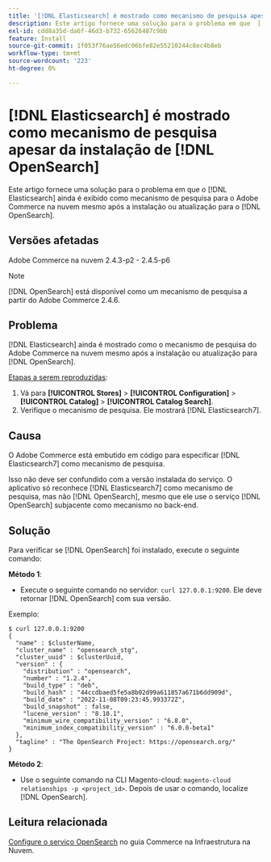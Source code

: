 ```yaml
---
title: '[!DNL Elasticsearch] é mostrado como mecanismo de pesquisa apesar da  [!DNL OpenSearch] instalação'
description: Este artigo fornece uma solução para o problema em que  [!DNL Elasticsearch]  ainda é exibido como mecanismo de pesquisa para Adobe Commerce na nuvem mesmo após a instalação ou atualização para  [!DNL OpenSearch].
exl-id: cdd8a35d-da6f-46d3-b732-65626487c9bb
feature: Install
source-git-commit: 1f053f76ae56edc06bfe82e55210244c8ec4b8eb
workflow-type: tm+mt
source-wordcount: '223'
ht-degree: 0%

---
```


# [!DNL Elasticsearch] é mostrado como mecanismo de pesquisa apesar da instalação de [!DNL OpenSearch]

Este artigo fornece uma solução para o problema em que o [!DNL Elasticsearch] ainda é exibido como mecanismo de pesquisa para o Adobe Commerce na nuvem mesmo após a instalação ou atualização para o [!DNL OpenSearch].

## Versões afetadas

Adobe Commerce na nuvem 2.4.3-p2 - 2.4.5-p6

>[!NOTE]
>
>[!DNL OpenSearch] está disponível como um mecanismo de pesquisa a partir do Adobe Commerce 2.4.6.

## Problema

[!DNL Elasticsearch] ainda é mostrado como o mecanismo de pesquisa do Adobe Commerce na nuvem mesmo após a instalação ou atualização para [!DNL OpenSearch].

<u>Etapas a serem reproduzidas</u>:

1. Vá para **[!UICONTROL Stores]** > **[!UICONTROL Configuration]** > **[!UICONTROL Catalog]** > **[!UICONTROL Catalog Search]**.
1. Verifique o mecanismo de pesquisa. Ele mostrará [!DNL Elasticsearch7].

## Causa

O Adobe Commerce está embutido em código para especificar [!DNL Elasticsearch7] como mecanismo de pesquisa.

Isso não deve ser confundido com a versão instalada do serviço. O aplicativo só reconhece [!DNL Elasticsearch7] como mecanismo de pesquisa, mas não [!DNL OpenSearch], mesmo que ele use o serviço [!DNL OpenSearch] subjacente como mecanismo no back-end.

## Solução

Para verificar se [!DNL OpenSearch] foi instalado, execute o seguinte comando:

**Método 1**:

* Execute o seguinte comando no servidor: `curl 127.0.0.1:9200`. Ele deve retornar [!DNL OpenSearch] com sua versão.

Exemplo:

```
$ curl 127.0.0.1:9200
{
  "name" : $clusterName,
  "cluster_name" : "opensearch_stg",
  "cluster_uuid" : $clusterUuid,
  "version" : {
    "distribution" : "opensearch",
    "number" : "1.2.4",
    "build_type" : "deb",
    "build_hash" : "44ccdbaed5fe5a8b02d99a611857a671b6dd909d",
    "build_date" : "2022-11-08T09:23:45.993372Z",
    "build_snapshot" : false,
    "lucene_version" : "8.10.1",
    "minimum_wire_compatibility_version" : "6.8.0",
    "minimum_index_compatibility_version" : "6.0.0-beta1"
  },
  "tagline" : "The OpenSearch Project: https://opensearch.org/"
}
```

**Método 2**:

* Use o seguinte comando na CLI Magento-cloud: `magento-cloud relationships -p <project_id>`. Depois de usar o comando, localize [!DNL OpenSearch].

## Leitura relacionada

[Configure o serviço OpenSearch](https://experienceleague.adobe.com/docs/commerce-cloud-service/user-guide/configure/service/opensearch.html) no guia Commerce na Infraestrutura na Nuvem.
